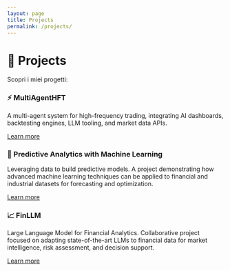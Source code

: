 ```yaml
---
layout: page
title: Projects
permalink: /projects/
---
```


<!-- markdownlint-disable MD033 -->

# 🚀 Projects

Scopri i miei progetti:

<div class="projects-grid">
	<div class="project-card" style="background-image: url('/assets/img/FotoMarioLeone_900.jpg');">
		<h3>⚡ MultiAgentHFT</h3>
		<p>A multi-agent system for high-frequency trading, integrating AI dashboards, backtesting engines, LLM tooling, and market data APIs.</p>
		<a href="/projects/multiagenthft/" class="project-link">Learn more</a>
	</div>
	<div class="project-card">
		<h3>🤖 Predictive Analytics with Machine Learning</h3>
		<p>Leveraging data to build predictive models. A project demonstrating how advanced machine learning techniques can be applied to financial and industrial datasets for forecasting and optimization.</p>
		<a href="/projects/datascientist/" class="project-link">Learn more</a>
	</div>
	<div class="project-card" style="background-image: url('/assets/img/FotoMarioLeone_420.jpg');">
		<h3>📈 FinLLM</h3>
		<p>Large Language Model for Financial Analytics. Collaborative project focused on adapting state-of-the-art LLMs to financial data for market intelligence, risk assessment, and decision support.</p>
		<a href="/projects/finllm/" class="project-link">Learn more</a>
	</div>
</div>

<!-- markdownlint-enable MD033 -->
